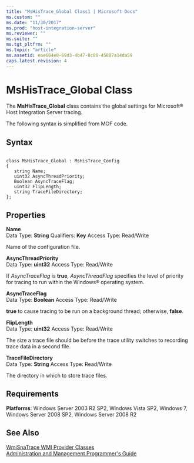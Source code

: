```yaml
---
title: "MsHisTrace_Global Class1 | Microsoft Docs"
ms.custom: ""
ms.date: "11/30/2017"
ms.prod: "host-integration-server"
ms.reviewer: ""
ms.suite: ""
ms.tgt_pltfrm: ""
ms.topic: "article"
ms.assetid: eae684e0-69d3-4b47-8c80-45887a14da59
caps.latest.revision: 4
---
```

# MsHisTrace_Global Class
The **MsHisTrace_Global** class contains the global settings for Microsoft® Host Integration Server tracing.  
  
 The following syntax is simplified from MOF code.  
  
## Syntax  
  
```  
  
class MsHisTrace_Global : MsHisTrace_Config  
{  
   string Name;  
   uint32 AsyncThreadPriority;  
   Boolean AsyncTraceFlag;  
   uint32 FlipLength;  
   string TraceFileDirectory;  
};  
```  
  
## Properties  
 **Name**  
 Data Type: **String** Qualifiers: **Key** Access Type: Read/Write  
  
 Name of the configuration file.  
  
 **AsyncThreadPriority**  
 Data Type: **uint32** Access Type: Read/Write  
  
 If *AsyncTraceFlag* is **true**, *AsyncThreadFlag* specifies the level of priority for tracing to run within the Windows® operating system.  
  
 **AsyncTraceFlag**  
 Data Type: **Boolean** Access Type: Read/Write  
  
 **true** to cause tracing to be run on a background thread; otherwise, **false**.  
  
 **FlipLength**  
 Data Type: **uint32** Access Type: Read/Write  
  
 The size a trace file should be before the trace utility switches to recording trace data in a second file.  
  
 **TraceFileDirectory**  
 Data Type: **String** Access Type: Read/Write  
  
 The directory in which to store trace files.  
  
## Requirements  
 **Platforms**: Windows Server 2003 R2 SP2, Windows Vista SP2, Windows 7, Windows Server 2008 SP2, Windows Server 2008 R2  
  
## See Also  
 [WmiSnaTrace WMI Provider Classes](../HIS2010/wmisnatrace-wmi-provider-classes1.md)   
 [Administration and Management Programmer's Guide](../HIS2010/administration-and-management-programmer-s-guide1.md)